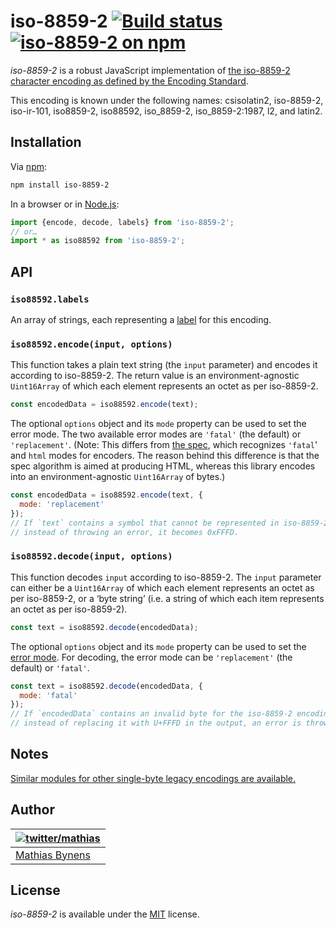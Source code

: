 # iso-8859-2 [![Build status](https://github.com/mathiasbynens/iso-8859-2/workflows/run-checks/badge.svg)](https://github.com/mathiasbynens/iso-8859-2/actions?query=workflow%3Arun-checks) [![iso-8859-2 on npm](https://img.shields.io/npm/v/iso-8859-2)](https://www.npmjs.com/package/iso-8859-2)

_iso-8859-2_ is a robust JavaScript implementation of [the iso-8859-2 character encoding as defined by the Encoding Standard](https://encoding.spec.whatwg.org/#iso-8859-2).

This encoding is known under the following names: csisolatin2, iso-8859-2, iso-ir-101, iso8859-2, iso88592, iso_8859-2, iso_8859-2:1987, l2, and latin2.

## Installation

Via [npm](https://www.npmjs.com/):

```bash
npm install iso-8859-2
```

In a browser or in [Node.js](https://nodejs.org/):

```js
import {encode, decode, labels} from 'iso-8859-2';
// or…
import * as iso88592 from 'iso-8859-2';
```

## API

### `iso88592.labels`

An array of strings, each representing a [label](https://encoding.spec.whatwg.org/#label) for this encoding.

### `iso88592.encode(input, options)`

This function takes a plain text string (the `input` parameter) and encodes it according to iso-8859-2. The return value is an environment-agnostic `Uint16Array` of which each element represents an octet as per iso-8859-2.

```js
const encodedData = iso88592.encode(text);
```

The optional `options` object and its `mode` property can be used to set the error mode. The two available error modes are `'fatal'` (the default) or `'replacement'`. (Note: This differs from [the spec](https://encoding.spec.whatwg.org/#error-mode), which recognizes `'fatal`' and `html` modes for encoders. The reason behind this difference is that the spec algorithm is aimed at producing HTML, whereas this library encodes into an environment-agnostic `Uint16Array` of bytes.)

```js
const encodedData = iso88592.encode(text, {
  mode: 'replacement'
});
// If `text` contains a symbol that cannot be represented in iso-8859-2,
// instead of throwing an error, it becomes 0xFFFD.
```

### `iso88592.decode(input, options)`

This function decodes `input` according to iso-8859-2. The `input` parameter can either be a `Uint16Array` of which each element represents an octet as per iso-8859-2, or a ‘byte string’ (i.e. a string of which each item represents an octet as per iso-8859-2).

```js
const text = iso88592.decode(encodedData);
```

The optional `options` object and its `mode` property can be used to set the [error mode](https://encoding.spec.whatwg.org/#error-mode). For decoding, the error mode can be `'replacement'` (the default) or `'fatal'`.

```js
const text = iso88592.decode(encodedData, {
  mode: 'fatal'
});
// If `encodedData` contains an invalid byte for the iso-8859-2 encoding,
// instead of replacing it with U+FFFD in the output, an error is thrown.
```

## Notes

[Similar modules for other single-byte legacy encodings are available.](https://www.npmjs.com/browse/keyword/legacy-encoding)

## Author

| [![twitter/mathias](https://gravatar.com/avatar/24e08a9ea84deb17ae121074d0f17125?s=70)](https://twitter.com/mathias "Follow @mathias on Twitter") |
|---|
| [Mathias Bynens](https://mathiasbynens.be/) |

## License

_iso-8859-2_ is available under the [MIT](https://mths.be/mit) license.
